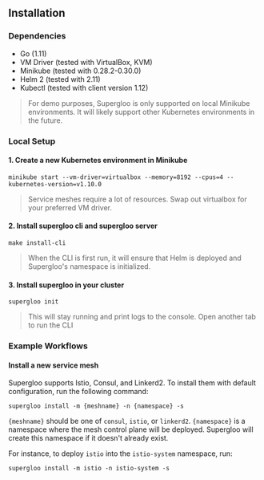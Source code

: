 ## Installation

### Dependencies

- Go (1.11)
- VM Driver (tested with VirtualBox, KVM)
- Minikube (tested with 0.28.2-0.30.0)
- Helm 2 (tested with 2.11)
- Kubectl (tested with client version 1.12)

> For demo purposes, Supergloo is only supported on local Minikube environments. It will likely support other 
Kubernetes environments in the future. 

### Local Setup

#### 1. Create a new Kubernetes environment in Minikube

`minikube start --vm-driver=virtualbox --memory=8192 --cpus=4 --kubernetes-version=v1.10.0`

> Service meshes require a lot of resources. Swap out virtualbox for your preferred VM driver.

#### 2. Install supergloo cli and supergloo server

`make install-cli`

> When the CLI is first run, it will ensure that Helm is deployed and Supergloo's namespace is initialized.

#### 3. Install supergloo in your cluster

`supergloo init`

> This will stay running and print logs to the console. Open another tab to run the CLI

### Example Workflows

#### Install a new service mesh

Supergloo supports Istio, Consul, and Linkerd2. To install them with default configuration, run the following command:

`supergloo install -m {meshname} -n {namespace} -s`

`{meshname}` should be one of `consul`, `istio`, or `linkerd2`. `{namespace}` is a namespace where the mesh control plane
will be deployed. Supergloo will create this namespace if it doesn't already exist. 

For instance, to deploy `istio` into the `istio-system` namespace, run: 

`supergloo install -m istio -n istio-system -s`


